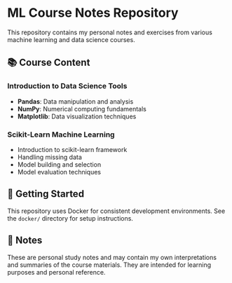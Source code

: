 # ML Course Notes Repository

This repository contains my personal notes and exercises from various machine learning and data science courses.

## 📚 Course Content

### Introduction to Data Science Tools

- **Pandas**: Data manipulation and analysis
- **NumPy**: Numerical computing fundamentals  
- **Matplotlib**: Data visualization techniques

### Scikit-Learn Machine Learning

- Introduction to scikit-learn framework
- Handling missing data
- Model building and selection
- Model evaluation techniques


## 🚀 Getting Started

This repository uses Docker for consistent development environments. See the `docker/` directory for setup instructions.

## 📝 Notes

These are personal study notes and may contain my own interpretations and summaries of the course materials. They are intended for learning purposes and personal reference.

